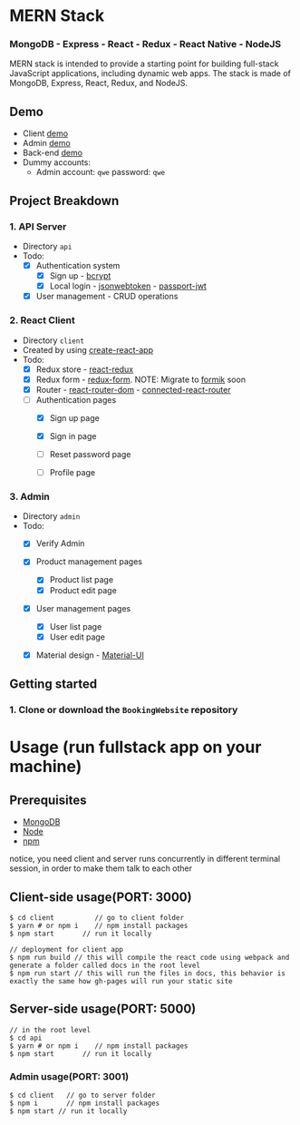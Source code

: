 
# MERN Stack 

### MongoDB - Express - React - Redux - React Native - NodeJS

MERN stack is intended to provide a starting point for building full-stack JavaScript applications, including dynamic web apps. The stack is made of MongoDB, Express, React, Redux, and NodeJS.


## Demo

- Client [demo](https://bookingwebsite-funnyclient.netlify.app)
- Admin [demo](https://bookingwebsite-funny.netlify.app)
- Back-end [demo](https://booking-website-g3rm.onrender.com)
- Dummy accounts:
   - Admin account: `qwe` password: `qwe`

## Project Breakdown

### 1. API Server

- Directory `api`
- Todo:
  - [x] Authentication system 
    - [x] Sign up - [bcrypt](https://www.npmjs.com/package/bcrypt)
    - [x] Local login - [jsonwebtoken](https://www.npmjs.com/package/jsonwebtoken) - [passport-jwt](https://www.npmjs.com/package/passport-jwt)
  - [x] User management - CRUD operations

### 2. React Client

- Directory `client`
- Created by using [create-react-app](https://www.npmjs.com/package/create-react-app)
- Todo:
  - [x] Redux store - [react-redux](https://www.npmjs.com/package/react-redux)
  - [x] Redux form - [redux-form](https://redux-form.com/8.3.0). NOTE: Migrate to [formik](https://jaredpalmer.com/formik) soon
  - [x] Router - [react-router-dom](https://www.npmjs.com/package/react-router-dom) - [connected-react-router](https://www.npmjs.com/package/connected-react-router)
  - [ ] Authentication pages
    - [x] Sign up page
    - [x] Sign in page 
    - [ ] Reset password page
    - [ ] Profile page


### 3. Admin

- Directory `admin`
- Todo:
  - [x] Verify Admin
  - [x] Product management pages
    - [x] Product list page
    - [x] Product edit page
  - [x] User management pages
    - [x] User list page
    - [x] User edit page
  - [x] Material design - [Material-UI](https://material-ui.com)


## Getting started

### 1. Clone or download the `BookingWebsite` repository

# Usage (run fullstack app on your machine)

## Prerequisites
- [MongoDB](https://www.mongodb.com/docs/manual/installation/)
- [Node](https://nodejs.org/en/download/) 
- [npm](https://nodejs.org/en/download/package-manager/)

notice, you need client and server runs concurrently in different terminal session, in order to make them talk to each other

## Client-side usage(PORT: 3000)
```terminal
$ cd client          // go to client folder
$ yarn # or npm i    // npm install packages
$ npm start       // run it locally

// deployment for client app
$ npm run build // this will compile the react code using webpack and generate a folder called docs in the root level
$ npm run start // this will run the files in docs, this behavior is exactly the same how gh-pages will run your static site
```

## Server-side usage(PORT: 5000)

```terminal
// in the root level
$ cd api
$ yarn # or npm i    // npm install packages
$ npm start       // run it locally
```

### Admin usage(PORT: 3001)

```terminal
$ cd client   // go to server folder
$ npm i       // npm install packages
$ npm start // run it locally
```


